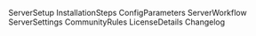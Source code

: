 ServerSetup
InstallationSteps
ConfigParameters
ServerWorkflow
ServerSettings
CommunityRules
LicenseDetails
Changelog
